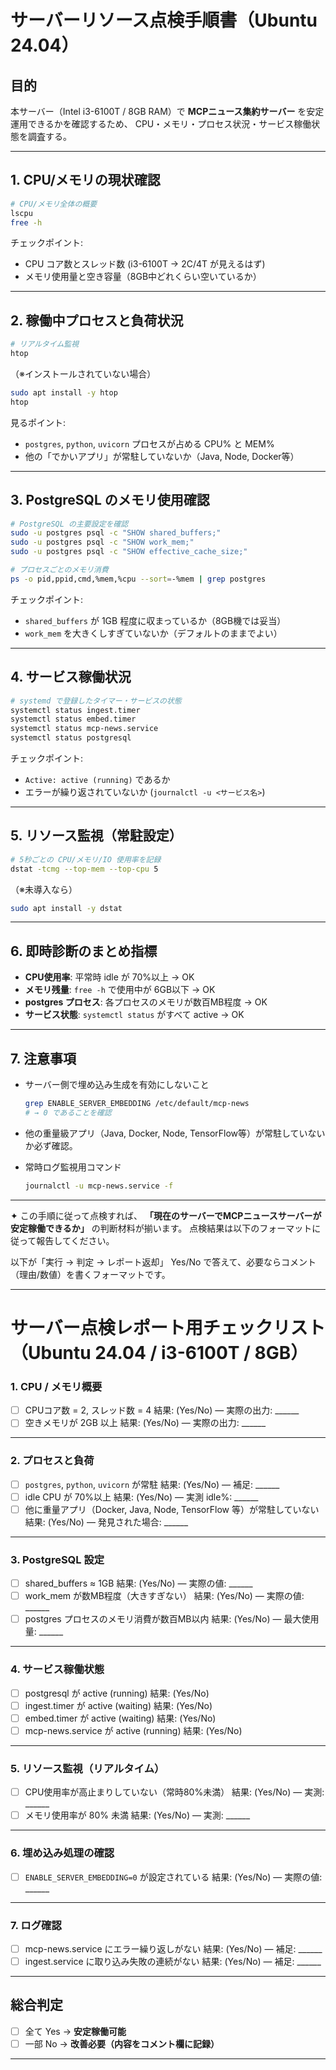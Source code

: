 # サーバーリソース点検手順書（Ubuntu 24.04）

## 目的

本サーバー（Intel i3-6100T / 8GB RAM）で **MCPニュース集約サーバー** を安定運用できるかを確認するため、
CPU・メモリ・プロセス状況・サービス稼働状態を調査する。

---

## 1. CPU/メモリの現状確認

```bash
# CPU/メモリ全体の概要
lscpu
free -h
```

チェックポイント:

* CPU コア数とスレッド数 (i3-6100T → 2C/4T が見えるはず)
* メモリ使用量と空き容量（8GB中どれくらい空いているか）

---

## 2. 稼働中プロセスと負荷状況

```bash
# リアルタイム監視
htop
```

（※インストールされていない場合）

```bash
sudo apt install -y htop
htop
```

見るポイント:

* `postgres`, `python`, `uvicorn` プロセスが占める CPU% と MEM%
* 他の「でかいアプリ」が常駐していないか（Java, Node, Docker等）

---

## 3. PostgreSQL のメモリ使用確認

```bash
# PostgreSQL の主要設定を確認
sudo -u postgres psql -c "SHOW shared_buffers;"
sudo -u postgres psql -c "SHOW work_mem;"
sudo -u postgres psql -c "SHOW effective_cache_size;"

# プロセスごとのメモリ消費
ps -o pid,ppid,cmd,%mem,%cpu --sort=-%mem | grep postgres
```

チェックポイント:

* `shared_buffers` が 1GB 程度に収まっているか（8GB機では妥当）
* `work_mem` を大きくしすぎていないか（デフォルトのままでよい）

---

## 4. サービス稼働状況

```bash
# systemd で登録したタイマー・サービスの状態
systemctl status ingest.timer
systemctl status embed.timer
systemctl status mcp-news.service
systemctl status postgresql
```

チェックポイント:

* `Active: active (running)` であるか
* エラーが繰り返されていないか (`journalctl -u <サービス名>`)

---

## 5. リソース監視（常駐設定）

```bash
# 5秒ごとの CPU/メモリ/IO 使用率を記録
dstat -tcmg --top-mem --top-cpu 5
```

（※未導入なら）

```bash
sudo apt install -y dstat
```

---

## 6. 即時診断のまとめ指標

* **CPU使用率**: 平常時 idle が 70%以上 → OK
* **メモリ残量**: `free -h` で使用中が 6GB以下 → OK
* **postgres プロセス**: 各プロセスのメモリが数百MB程度 → OK
* **サービス状態**: `systemctl status` がすべて active → OK

---

## 7. 注意事項

* サーバー側で埋め込み生成を有効にしないこと

  ```bash
  grep ENABLE_SERVER_EMBEDDING /etc/default/mcp-news
  # → 0 であることを確認
  ```
* 他の重量級アプリ（Java, Docker, Node, TensorFlow等）が常駐していないか必ず確認。
* 常時ログ監視用コマンド

  ```bash
  journalctl -u mcp-news.service -f
  ```

---

✦ この手順に従って点検すれば、
**「現在のサーバーでMCPニュースサーバーが安定稼働できるか」** の判断材料が揃います。
点検結果は以下のフォーマットに従って報告してください。

以下が「実行 → 判定 → レポート返却」
Yes/No で答えて、必要ならコメント（理由/数値）を書くフォーマットです。

---

# サーバー点検レポート用チェックリスト（Ubuntu 24.04 / i3-6100T / 8GB）

### 1. CPU / メモリ概要

* [ ] CPUコア数 = 2, スレッド数 = 4
  結果: (Yes/No) — 実際の出力: \_\_\_\_\_\_
* [ ] 空きメモリが 2GB 以上
  結果: (Yes/No) — 実際の出力: \_\_\_\_\_\_

---

### 2. プロセスと負荷

* [ ] `postgres`, `python`, `uvicorn` が常駐
  結果: (Yes/No) — 補足: \_\_\_\_\_\_
* [ ] idle CPU が 70%以上
  結果: (Yes/No) — 実測 idle%: \_\_\_\_\_\_
* [ ] 他に重量アプリ（Docker, Java, Node, TensorFlow 等）が常駐していない
  結果: (Yes/No) — 発見された場合: \_\_\_\_\_\_

---

### 3. PostgreSQL 設定

* [ ] shared\_buffers ≈ 1GB
  結果: (Yes/No) — 実際の値: \_\_\_\_\_\_
* [ ] work\_mem が数MB程度（大きすぎない）
  結果: (Yes/No) — 実際の値: \_\_\_\_\_\_
* [ ] postgres プロセスのメモリ消費が数百MB以内
  結果: (Yes/No) — 最大使用量: \_\_\_\_\_\_

---

### 4. サービス稼働状態

* [ ] postgresql が active (running)
  結果: (Yes/No)
* [ ] ingest.timer が active (waiting)
  結果: (Yes/No)
* [ ] embed.timer が active (waiting)
  結果: (Yes/No)
* [ ] mcp-news.service が active (running)
  結果: (Yes/No)

---

### 5. リソース監視（リアルタイム）

* [ ] CPU使用率が高止まりしていない（常時80%未満）
  結果: (Yes/No) — 実測: \_\_\_\_\_\_
* [ ] メモリ使用率が 80% 未満
  結果: (Yes/No) — 実測: \_\_\_\_\_\_

---

### 6. 埋め込み処理の確認

* [ ] `ENABLE_SERVER_EMBEDDING=0` が設定されている
  結果: (Yes/No) — 実際の値: \_\_\_\_\_\_

---

### 7. ログ確認

* [ ] mcp-news.service にエラー繰り返しがない
  結果: (Yes/No) — 補足: \_\_\_\_\_\_
* [ ] ingest.service に取り込み失敗の連続がない
  結果: (Yes/No) — 補足: \_\_\_\_\_\_

---

## 総合判定

* [ ] 全て Yes → **安定稼働可能**
* [ ] 一部 No → **改善必要（内容をコメント欄に記録）**

---
